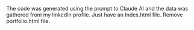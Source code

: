 The code was generated using the prompt to Claude AI and the data was gathered from my linkedIn profile.
Just have an Index.html file. Remove portfolio.html file.
